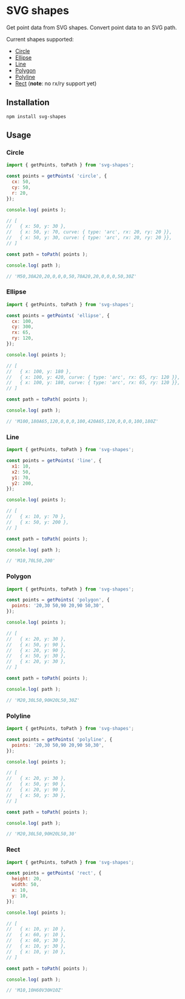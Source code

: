 # SVG shapes

Get point data from SVG shapes. Convert point data to an SVG path.

Current shapes supported:

- [Circle](#circle)
- [Ellipse](#ellipse)
- [Line](#line)
- [Polygon](#polygon)
- [Polyline](#polyline)
- [Rect](#rect) (**note**: no rx/ry support yet)

## Installation

```
npm install svg-shapes
```

## Usage

### Circle

```js
import { getPoints, toPath } from 'svg-shapes';

const points = getPoints( 'circle', {
  cx: 50,
  cy: 50,
  r: 20,
});

console.log( points );

// [
//   { x: 50, y: 30 },
//   { x: 50, y: 70, curve: { type: 'arc', rx: 20, ry: 20 }},
//   { x: 50, y: 30, curve: { type: 'arc', rx: 20, ry: 20 }},
// ]

const path = toPath( points );

console.log( path );

// 'M50,30A20,20,0,0,0,50,70A20,20,0,0,0,50,30Z'
```

### Ellipse

```js
import { getPoints, toPath } from 'svg-shapes';

const points = getPoints( 'ellipse', {
  cx: 100,
  cy: 300,
  rx: 65,
  ry: 120,
});

console.log( points );

// [
//   { x: 100, y: 180 },
//   { x: 100, y: 420, curve: { type: 'arc', rx: 65, ry: 120 }},
//   { x: 100, y: 180, curve: { type: 'arc', rx: 65, ry: 120 }},
// ]

const path = toPath( points );

console.log( path );

// 'M100,180A65,120,0,0,0,100,420A65,120,0,0,0,100,180Z'
```

### Line

```js
import { getPoints, toPath } from 'svg-shapes';

const points = getPoints( 'line', {
  x1: 10,
  x2: 50,
  y1: 70,
  y2: 200,
});

console.log( points );

// [
//   { x: 10, y: 70 },
//   { x: 50, y: 200 },
// ]

const path = toPath( points );

console.log( path );

// 'M10,70L50,200'
```

### Polygon

```js
import { getPoints, toPath } from 'svg-shapes';

const points = getPoints( 'polygon', {
  points: '20,30 50,90 20,90 50,30',
});

console.log( points );

// [
//   { x: 20, y: 30 },
//   { x: 50, y: 90 },
//   { x: 20, y: 90 },
//   { x: 50, y: 30 },
//   { x: 20, y: 30 },
// ]

const path = toPath( points );

console.log( path );

// 'M20,30L50,90H20L50,30Z'
```

### Polyline

```js
import { getPoints, toPath } from 'svg-shapes';

const points = getPoints( 'polyline', {
  points: '20,30 50,90 20,90 50,30',
});

console.log( points );

// [
//   { x: 20, y: 30 },
//   { x: 50, y: 90 },
//   { x: 20, y: 90 },
//   { x: 50, y: 30 },
// ]

const path = toPath( points );

console.log( path );

// 'M20,30L50,90H20L50,30'
```

### Rect

```js
import { getPoints, toPath } from 'svg-shapes';

const points = getPoints( 'rect', {
  height: 20,
  width: 50,
  x: 10,
  y: 10,
});

console.log( points );

// [
//   { x: 10, y: 10 },
//   { x: 60, y: 10 },
//   { x: 60, y: 30 },
//   { x: 10, y: 30 },
//   { x: 10, y: 10 },
// ]

const path = toPath( points );

console.log( path );

// 'M10,10H60V30H10Z'
```
